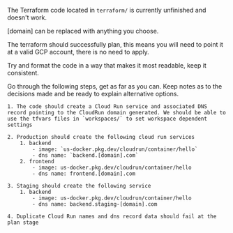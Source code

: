 The Terraform code located in `terraform/` is currently unfinished and doesn't work.

[domain] can be replaced with anything you choose. 

The terraform should successfully plan, this means you will need to point it at a valid GCP account, there is no need to apply.

Try and format the code in a way that makes it most readable, keep it consistent. 

Go through the following steps, get as far as you can. Keep notes as to the decisions made and be ready to explain alternative options. 

```
1. The code should create a Cloud Run service and associated DNS record pointing to the CloudRun domain generated. We should be able to use the tfvars files in `workspaces/` to set workspace dependent settings

2. Production should create the following cloud run services
    1. backend
        - image: `us-docker.pkg.dev/cloudrun/container/hello`
        - dns name: `backend.[domain].com`
    2. frontend
        - image: us-docker.pkg.dev/cloudrun/container/hello
        - dns name: frontend.[domain].com

3. Staging should create the following service
    1. backend
        - image: us-docker.pkg.dev/cloudrun/container/hello
        - dns name: backend.staging-[domain].com

4. Duplicate Cloud Run names and dns record data should fail at the plan stage
```
